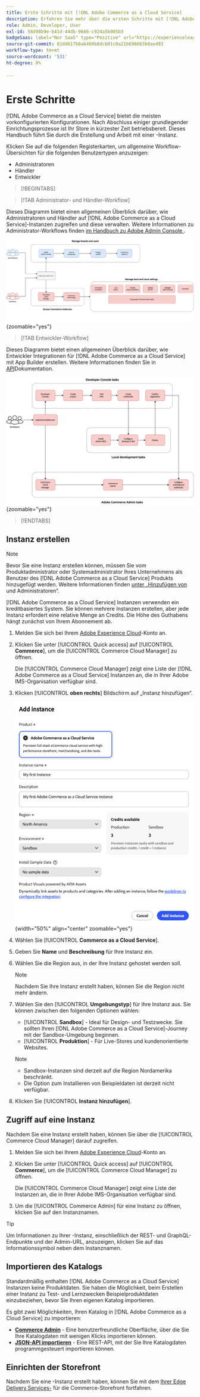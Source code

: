 ```yaml
---
title: Erste Schritte mit [!DNL Adobe Commerce as a Cloud Service]
description: Erfahren Sie mehr über die ersten Schritte mit [!DNL Adobe Commerce as a Cloud Service].
role: Admin, Developer, User
exl-id: 58d98b9e-b41d-44db-9666-c924a5b005b3
badgeSaas: label="Nur SaaS" type="Positive" url="https://experienceleague.adobe.com/en/docs/commerce/user-guides/product-solutions" tooltip="Gilt nur für Adobe Commerce as a Cloud Service- und Adobe Commerce Optimizer-Projekte (von Adobe verwaltete SaaS-Infrastruktur)."
source-git-commit: 81dd617b0a6460b8dcb01c0a21b696663b0ae493
workflow-type: tm+mt
source-wordcount: '531'
ht-degree: 0%

---
```


# Erste Schritte

[!DNL Adobe Commerce as a Cloud Service] bietet die meisten vorkonfigurierten Konfigurationen. Nach Abschluss einiger grundlegender Einrichtungsprozesse ist Ihr Store in kürzester Zeit betriebsbereit. Dieses Handbuch führt Sie durch die Erstellung und Arbeit mit einer -Instanz.

Klicken Sie auf die folgenden Registerkarten, um allgemeine Workflow-Übersichten für die folgenden Benutzertypen anzuzeigen:

* Administratoren
* Händler
* Entwickler

>[!BEGINTABS]

>[!TAB Administrator- und Händler-Workflow]

Dieses Diagramm bietet einen allgemeinen Überblick darüber, wie Administratoren und Händler auf [!DNL Adobe Commerce as a Cloud Service]-Instanzen zugreifen und diese verwalten. Weitere Informationen zu Administrator-Workflows finden [ im Handbuch zu Adobe Admin Console ](https://helpx.adobe.com/enterprise/admin-guide.html).

![[!DNL Adobe Commerce as a Cloud Service] Handelsflussdiagramm](./assets/merchant-flow.svg){zoomable="yes"}

>[!TAB Entwickler-Workflow]

Dieses Diagramm bietet einen allgemeinen Überblick darüber, wie Entwickler Integrationen für [!DNL Adobe Commerce as a Cloud Service] mit App Builder erstellen. Weitere Informationen finden Sie in [ API](https://developer.adobe.com/commerce/webapi/rest/)Dokumentation.

![[!DNL Adobe Commerce as a Cloud Service] Flussdiagramm für Entwickler](./assets/developer-flow.svg){zoomable="yes"}

>[!ENDTABS]

## Instanz erstellen

>[!NOTE]
>
>Bevor Sie eine Instanz erstellen können, müssen Sie vom Produktadministrator oder Systemadministrator Ihres Unternehmens als Benutzer des [!DNL Adobe Commerce as a Cloud Service] Produkts hinzugefügt werden. Weitere Informationen finden [ unter „Hinzufügen von ](./user-management.md#add-users-and-admins) und Administratoren“.

[!DNL Adobe Commerce as a Cloud Service] Instanzen verwenden ein kreditbasiertes System. Sie können mehrere Instanzen erstellen, aber jede Instanz erfordert eine relative Menge an Credits. Die Höhe des Guthabens hängt zunächst von Ihrem Abonnement ab.

1. Melden Sie sich bei Ihrem [Adobe Experience Cloud](https://experience.adobe.com/)-Konto an.

1. Klicken Sie unter [!UICONTROL Quick access] auf [!UICONTROL **Commerce**], um die [!UICONTROL Commerce Cloud Manager] zu öffnen.

   Die [!UICONTROL Commerce Cloud Manager] zeigt eine Liste der [!DNL Adobe Commerce as a Cloud Service] Instanzen an, die in Ihrer Adobe IMS-Organisation verfügbar sind.

1. Klicken [!UICONTROL **oben rechts**] Bildschirm auf „Instanz hinzufügen“.

   ![Instanz erstellen](./assets/create-instance.png){width="50%" align="center" zoomable="yes"}

1. Wählen Sie [!UICONTROL **Commerce as a Cloud Service**].

1. Geben Sie **Name** und **Beschreibung** für Ihre Instanz ein.

1. Wählen Sie die Region aus, in der Ihre Instanz gehostet werden soll.

   >[!NOTE]
   >
   >Nachdem Sie Ihre Instanz erstellt haben, können Sie die Region nicht mehr ändern.

1. Wählen Sie den [!UICONTROL **Umgebungstyp**] für Ihre Instanz aus. Sie können zwischen den folgenden Optionen wählen:

   * [!UICONTROL **Sandbox**] - Ideal für Design- und Testzwecke. Sie sollten Ihren [!DNL Adobe Commerce as a Cloud Service]-Journey mit der Sandbox-Umgebung beginnen.
   * [!UICONTROL **Produktion**] - Für Live-Stores und kundenorientierte Websites.

   >[!NOTE]
   >
   >* Sandbox-Instanzen sind derzeit auf die Region Nordamerika beschränkt.
   >* Die Option zum Installieren von Beispieldaten ist derzeit nicht verfügbar.

1. Klicken Sie [!UICONTROL **Instanz hinzufügen**].

## Zugriff auf eine Instanz

Nachdem Sie eine Instanz erstellt haben, können Sie über die [!UICONTROL Commerce Cloud Manager] darauf zugreifen.

1. Melden Sie sich bei Ihrem [Adobe Experience Cloud](https://experience.adobe.com/)-Konto an.

1. Klicken Sie unter [!UICONTROL Quick access] auf [!UICONTROL **Commerce**], um die [!UICONTROL Commerce Cloud Manager] zu öffnen.

   Die [!UICONTROL Commerce Cloud Manager] zeigt eine Liste der Instanzen an, die in Ihrer Adobe IMS-Organisation verfügbar sind.

1. Um die [!UICONTROL Commerce Admin] für eine Instanz zu öffnen, klicken Sie auf den Instanznamen.

>[!TIP]
>
>Um Informationen zu Ihrer -Instanz, einschließlich der REST- und GraphQL-Endpunkte und der Admin-URL, anzuzeigen, klicken Sie auf das Informationssymbol neben dem Instanznamen.

## Importieren des Katalogs

Standardmäßig enthalten [!DNL Adobe Commerce as a Cloud Service] Instanzen keine Produktdaten. Sie haben die Möglichkeit, beim Erstellen einer Instanz zu Test- und Lernzwecken Beispielproduktdaten einzubeziehen, bevor Sie Ihren eigenen Katalog importieren.

Es gibt zwei Möglichkeiten, Ihren Katalog in [!DNL Adobe Commerce as a Cloud Service] zu importieren:

* [**Commerce Admin**](https://experienceleague.adobe.com/en/docs/commerce-admin/systems/data-transfer/import/data-import) - Eine benutzerfreundliche Oberfläche, über die Sie Ihre Katalogdaten mit wenigen Klicks importieren können.
* [**JSON-API importieren**](https://developer.adobe.com/commerce/webapi/rest/modules/import/#import-json-api) - Eine REST-API, mit der Sie Ihre Katalogdaten programmgesteuert importieren können.

<!-- TODO

- Add guidance about how to choose which method to use
- Add guidance for new vs existing customers (cross-reference OR and _include file for migration content)

-->

## Einrichten der Storefront

Nachdem Sie eine -Instanz erstellt haben, können Sie mit dem [ Ihrer Edge Delivery Services-](storefront.md) für die Commerce-Storefront fortfahren.
